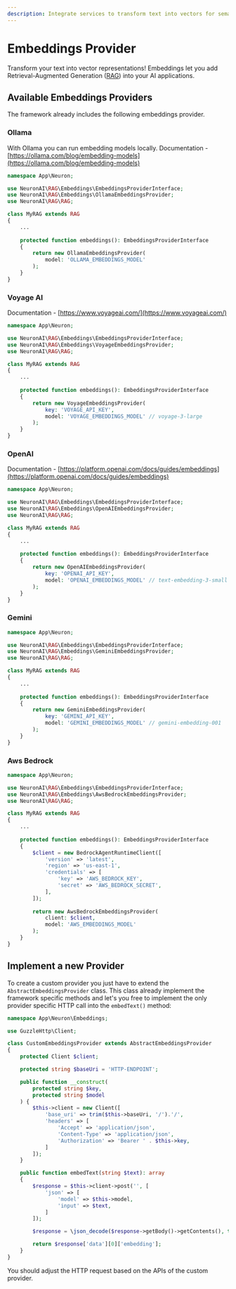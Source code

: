 ```yaml
---
description: Integrate services to transform text into vectors for semantic search.
---
```


# Embeddings Provider

Transform your text into vector representations! Embeddings let you add Retrieval-Augmented Generation ([RAG](rag.md)) into your AI applications.

## Available Embeddings Providers

The framework already includes the following embeddings provider.

### Ollama

With Ollama you can run embedding models locally. Documentation - [https://ollama.com/blog/embedding-models](https://ollama.com/blog/embedding-models)

```php
namespace App\Neuron;

use NeuronAI\RAG\Embeddings\EmbeddingsProviderInterface;
use NeuronAI\RAG\Embeddings\OllamaEmbeddingsProvider;
use NeuronAI\RAG\RAG;

class MyRAG extends RAG
{
    ...
    
    protected function embeddings(): EmbeddingsProviderInterface
    {
        return new OllamaEmbeddingsProvider(
            model: 'OLLAMA_EMBEDDINGS_MODEL'
        );
    }
}
```

### Voyage AI

Documentation - [https://www.voyageai.com/](https://www.voyageai.com/)

```php
namespace App\Neuron;

use NeuronAI\RAG\Embeddings\EmbeddingsProviderInterface;
use NeuronAI\RAG\Embeddings\VoyageEmbeddingsProvider;
use NeuronAI\RAG\RAG;

class MyRAG extends RAG
{
    ...
    
    protected function embeddings(): EmbeddingsProviderInterface
    {
        return new VoyageEmbeddingsProvider(
            key: 'VOYAGE_API_KEY',
            model: 'VOYAGE_EMBEDDINGS_MODEL' // voyage-3-large
        );
    }
}
```

### OpenAI

Documentation - [https://platform.openai.com/docs/guides/embeddings](https://platform.openai.com/docs/guides/embeddings)

```php
namespace App\Neuron;

use NeuronAI\RAG\Embeddings\EmbeddingsProviderInterface;
use NeuronAI\RAG\Embeddings\OpenAIEmbeddingsProvider;
use NeuronAI\RAG\RAG;

class MyRAG extends RAG
{
    ...
    
    protected function embeddings(): EmbeddingsProviderInterface
    {
        return new OpenAIEmbeddingsProvider(
            key: 'OPENAI_API_KEY',
            model: 'OPENAI_EMBEDDINGS_MODEL' // text-embedding-3-small
        );
    }
}
```

### Gemini

```php
namespace App\Neuron;

use NeuronAI\RAG\Embeddings\EmbeddingsProviderInterface;
use NeuronAI\RAG\Embeddings\GeminiEmbeddingsProvider;
use NeuronAI\RAG\RAG;

class MyRAG extends RAG
{
    ...
    
    protected function embeddings(): EmbeddingsProviderInterface
    {
        return new GeminiEmbeddingsProvider(
            key: 'GEMINI_API_KEY',
            model: 'GEMINI_EMBEDDINGS_MODEL' // gemini-embedding-001
        );
    }
}
```

### Aws Bedrock

```php
namespace App\Neuron;

use NeuronAI\RAG\Embeddings\EmbeddingsProviderInterface;
use NeuronAI\RAG\Embeddings\AwsBedrockEmbeddingsProvider;
use NeuronAI\RAG\RAG;

class MyRAG extends RAG
{
    ...
    
    protected function embeddings(): EmbeddingsProviderInterface
    {
        $client = new BedrockAgentRuntimeClient([
            'version' => 'latest',
            'region' => 'us-east-1',
            'credentials' => [
                'key' => 'AWS_BEDROCK_KEY',
                'secret' => 'AWS_BEDROCK_SECRET',
            ],
        ]);
        
        return new AwsBedrockEmbeddingsProvider(
            client: $client,
            model: 'AWS_EMBEDDINGS_MODEL'
        );
    }
}
```

## Implement a new Provider

To create a custom provider you just have to extend the `AbstractEmbeddingsProvider` class. This class already implement the framework specific methods and let's you free to implement the only provider specific HTTP call into the `embedText()` method:

```php
namespace App\Neuron\Embeddings;

use GuzzleHttp\Client;

class CustomEmbeddingsProvider extends AbstractEmbeddingsProvider
{
    protected Client $client;

    protected string $baseUri = 'HTTP-ENDPOINT';

    public function __construct(
        protected string $key,
        protected string $model
    ) {
        $this->client = new Client([
            'base_uri' => trim($this->baseUri, '/').'/',
            'headers' => [
                'Accept' => 'application/json',
                'Content-Type' => 'application/json',
                'Authorization' => 'Bearer ' . $this->key,
            ]
        ]);
    }

    public function embedText(string $text): array
    {
        $response = $this->client->post('', [
            'json' => [
                'model' => $this->model,
                'input' => $text,
            ]
        ]);

        $response = \json_decode($response->getBody()->getContents(), true);

        return $response['data'][0]['embedding'];
    }
}
```

You should adjust the HTTP request based on the APIs of the custom provider.
